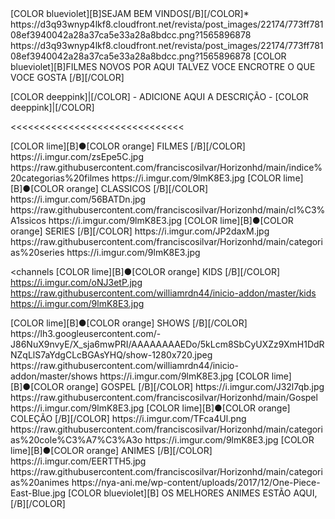 <channels>
<channel>
<name>[COLOR blueviolet][B]SEJAM BEM VINDOS[/B][/COLOR]</name>*
<thumbnail>https://d3q93wnyp4lkf8.cloudfront.net/revista/post_images/22174/773ff78108ef3940042a28a37ca5e33a28a8bdcc.png?1565896878</thumbnail>
<externallink></externallink>
<fanart>https://d3q93wnyp4lkf8.cloudfront.net/revista/post_images/22174/773ff78108ef3940042a28a37ca5e33a28a8bdcc.png?1565896878</fanart>
<info>[COLOR blueviolet][B]FILMES NOVOS POR AQUI TALVEZ VOCE ENCROTRE O QUE VOCE GOSTA [/B][/COLOR]<info>


[COLOR deeppink]|[/COLOR] - ADICIONE AQUI A DESCRIÇÃO - [COLOR deeppink]|[/COLOR]</info>
</channel>
</channels>

<<<<<<<<<<<<<<<<<<<<<<<<<<<<<<


<channels>
<channel>
<name>[COLOR lime][B]●[COLOR orange] FILMES [/B][/COLOR]</name>
<thumbnail>https://i.imgur.com/zsEpe5C.jpg</thumbnail>
<externallink>https://raw.githubusercontent.com/franciscosilvar/Horizonhd/main/indice%20categorias%20filmes</externallink>
<fanart>https://i.imgur.com/9lmK8E3.jpg</fanart>
<info>
</channel>

<channels>
<channel>
<name>[COLOR lime][B]●[COLOR orange] CLASSICOS [/B][/COLOR]</name>
<thumbnail>https://i.imgur.com/56BATDn.jpg</thumbnail>
<externallink>https://raw.githubusercontent.com/franciscosilvar/Horizonhd/main/cl%C3%A1ssicos</externallink>
<fanart>https://i.imgur.com/9lmK8E3.jpg</fanart>
<info>
</channel>

<channels>
<channel>
<name>[COLOR lime][B]●[COLOR orange] SERIES [/B][/COLOR]</name>
<thumbnail>https://i.imgur.com/JP2daxM.jpg</thumbnail>
<externallink>https://raw.githubusercontent.com/franciscosilvar/Horizonhd/main/categorias%20series</externallink>
<fanart>https://i.imgur.com/9lmK8E3.jpg</fanart>
<info></info>
</channel>
 
<channels
<channel>
<name>[COLOR lime][B]●[COLOR orange] KIDS [/B][/COLOR]</name>
<thumbnail>https://i.imgur.com/oNJ3etP.jpg</thumbnail>
<externallink>https://raw.githubusercontent.com/williamrdn44/inicio-addon/master/kids</externallink>
<fanart>https://i.imgur.com/9lmK8E3.jpg</fanart>
</channel>

<channels>
<channel>
<name>[COLOR lime][B]●[COLOR orange] SHOWS [/B][/COLOR]</name>
<thumbnail>https://lh3.googleusercontent.com/-J86NuX9nvyE/X_sja6mwPRI/AAAAAAAAEDo/5kLcm8SbCyUXZz9XmH1DdRNZqLlS7aYdgCLcBGAsYHQ/show-1280x720.jpeg</thumbnail>
<externallink>https://raw.githubusercontent.com/williamrdn44/inicio-addon/master/shows</externallink>
<fanart>https://i.imgur.com/9lmK8E3.jpg</fanart>
</channel>
 
<channels>
<channel>
<name>[COLOR lime][B]●[COLOR orange] GOSPEL [/B][/COLOR]</name>
<thumbnail>https://i.imgur.com/J32l7qb.jpg</thumbnail>
<externallink>https://raw.githubusercontent.com/franciscosilvar/Horizonhd/main/Gospel</externallink>
<fanart>https://i.imgur.com/9lmK8E3.jpg</fanart>
</channel>

<channels>
<channel>
<name>[COLOR lime][B]●[COLOR orange] COLEÇÃO [/B][/COLOR]</name>
<thumbnail>https://i.imgur.com/TFca4Ul.png</thumbnail>
<externallink>https://raw.githubusercontent.com/franciscosilvar/Horizonhd/main/categorias%20cole%C3%A7%C3%A3o</externallink>
<fanart>https://i.imgur.com/9lmK8E3.jpg</fanart>
<info>
</channel>

<channels>
<channel>
<name>[COLOR lime][B]●[COLOR orange] ANIMES [/B][/COLOR]</name>
<thumbnail>https://i.imgur.com/EERTTH5.jpg</thumbnail>
<externallink>https://raw.githubusercontent.com/franciscosilvar/Horizonhd/main/categorias%20animes</externallink>
<fanart>https://nya-ani.me/wp-content/uploads/2017/12/One-Piece-East-Blue.jpg</fanart>
<info>[COLOR blueviolet][B] OS MELHORES ANIMES ESTÃO AQUI, [/B][/COLOR]</info>
</channel>
